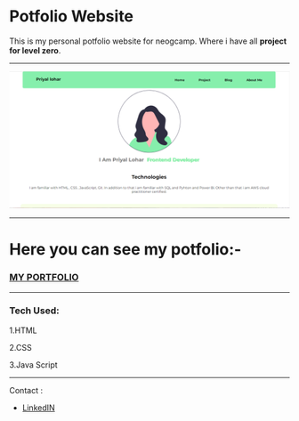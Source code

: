 # Potfolio Website

This is my personal potfolio website for neogcamp. Where i have all **project for level zero**.

---

![](https://github.com/Priyallohar/NeogPortfolio/blob/master/image/Capture.PNG)

---

# Here you can see my potfolio:-

### <a href="https://priyalneogportfolio.netlify.app/" target="_blank"> MY PORTFOLIO </a>

---
### Tech Used: ###

1.HTML

2.CSS

3.Java Script

---

Contact :

* [LinkedIN](https://www.linkedin.com/in/priyallohar/)
